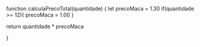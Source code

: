 function calculaPrecoTotal(quantidade) {
  let precoMaca = 1.30
  if(quantidade >= 12){
    precoMaca = 1.00
}
    
  return quantidade * precoMaca
  
  
}